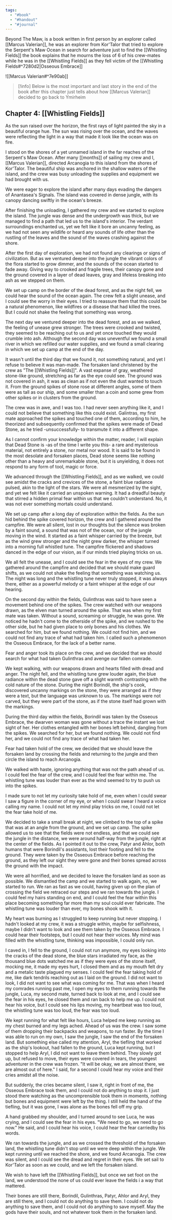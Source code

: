 ```yaml
---
tags:
  - "#book"
  - "#handout"
  - "#journal"
---
```

Beyond The Maw, is a book written in first person by an explorer called [[Marcus Valerian]], he was an explorer from Kor'Talor that tried to explore the Serpent's Maw Ocean in search for adventure just to find the [[Whistling Fields]] the book explains that he mourns the loss of 6 of his crew-mates while he was in the [[Whistling Fields]] as they fell victim of the [[Whistling Fields#^7280d2|Osseous Embrace]] 

![[Marcus Valerian#^7e90ab]]

  >[!info] Below is the most important and last story in the end of the book
  >after this chapter just tells about how [[Marcus Valerian]] decided to go back to Ymirheim
## Chapter 4: [[Whistling Fields]]
    
As the sun raised over the horizon, the first rays of light painted the sky in a beautiful orange hue. The sun was rising over the ocean, and the waves were reflecting the light in a way that made it look like the ocean was on fire.

I stood on the shores of a yet unnamed island in the far reaches of the Serpent's Maw Ocean. After many [[months]] of sailing my crew and I, [[Marcus Valerian]], directed Arcanogia to this island from the shores of Kor'Talor. The beautiful ship was anchored in the shallow waters of the island, and the crew was busy unloading the supplies and equipment we had brought with us.

We were eager to explore the island after many days evading the dangers of Anantasea's Signals. The island was covered in dense jungle, with its canopy dancing swiftly in the ocean's breeze.

After finishing the unloading, I gathered my crew and we started to explore the island. The jungle was dense and the undergrowth was thick, but we managed to find a path that led us to the island's interior. The verdant surroundings enchanted us, yet we felt like it bore an uncanny feeling, as we had not seen any wildlife or heard any sounds of life other than the rustling of the leaves and the sound of the waves crashing against the shore.

After the first day of exploration, we had not found any clearings or signs of civilization. But as we ventured deeper into the jungle the vibrant colors of the flora started to grow dimmer, and the sounds of the ocean started to fade away. Giving way to crooked and fragile trees, their canopy gone and the ground covered in a layer of dead leaves, gray and lifeless breaking into ash as we stepped on them.

We set up camp on the border of the dead forest, and as the night fell, we could hear the sound of the ocean again. The crew felt a slight unease, and I could see the worry in their eyes. I tried to reassure them that this could be a natural phenomenon, like wildfires or a disease that had killed the trees. But I could not shake the feeling that something was wrong.

The next day we ventured deeper into the dead forest, and as we walked, the feeling of unease grew stronger. The trees were crooked and twisted, they seemed to be reaching out to us and yet once touched they would crumble into ash. Although the second day was uneventful we found a small river in which we refilled our water supplies, and we found a small clearing in which we set up camp at the end of the day.

It wasn't until the third day that we found it, not something natural, and yet I refuse to believe it was man-made. The forsaken land christened by the crew as "The [[Whistling Fields]]". A vast expanse of gray, weathered stone-like ground, stretching as far as the eye could see. The ground was not covered in ash, it was as clean as if not even the dust wanted to touch it. From the ground spikes of stone rose at different angles, some of them were as tall as our ship, and some smaller than a coin and some grew from other spikes or in clusters from the ground.

The crew was in awe, and I was too. I had never seen anything like it, and I could not believe that something like this could exist. Galintras, my first mate approached the spikes and touched one of them, according to him, he theorized and subsequently confirmed that the spikes were made of Dead Stone, as he tried -unsuccessfully- to transmute it into a different shape.

As I cannot confirm your knowledge within the matter, reader, I will explain that Dead Stone is -as of the time I write you this- a rare and mysterious material, not entirely a stone, nor metal nor wood. It is said to be found in the most desolate and forsaken places, Dead stone seems like nothing other than a heavy and unremarkable stone, but it is unyielding, it does not respond to any form of tool, magic or force.

We advanced through the [[Whistling Fields]], and as we walked, we could see amidst the cracks and crevices of the stone, a faint blue radiance pulsed, akin to the light of the stars. We were all mesmerized by the sight, and yet we felt like it carried an unspoken warning. It had a dreadful beauty that stirred a hidden primal fear within us that we couldn't understand. No, it was not ever something mortals could understand.

We set up camp after a long day of exploration within the fields. As the sun hid behind the spike covered horizon, the crew and I gathered around the campfire. We were all silent, lost in our thoughts but the silence was broken by a faint sound, a sound that was not of the ocean, nor of the jungle moving in the wind. It started as a faint whisper carried by the breeze, but as the wind grew stronger and the night grew darker, the whisper turned into a morning full whistled tune. The campfire flickered and shadows danced in the edge of our vision, as if our minds tried playing tricks on us.

We all felt the unease, and I could see the fear in the eyes of my crew. We gathered around the campfire and decided that we should make guard shifts, as we could not shake the feeling that something was watching us. The night was long and the whistling tune never truly stopped, it was always there, either as a powerful melody or a faint whisper at the edge of our hearing.

On the second day within the fields, Gulinthras was said to have seen a movement behind one of the spikes. The crew watched with our weapons drawn, as the elven man turned around the spike. That was when my first mate was taken. Without a sound, screaming or struggle, he was gone. We noticed he hadn't come to the otherside of the spike, and we rushed to the other side, but he had given place to only bones and his clothes. We searched for him, but we found nothing. We could not find him, and we could not find any trace of what had taken him. I called such a phenomenon the Osseous Embrace, for the lack of a better name.

Fear and anger took its place on the crew, and we decided that we should search for what had taken Gulinthras and avenge our fallen comrade.

We kept walking, with our weapons drawn and hearts filled with dread and anger. The night fell, and the whistling tune grew louder again, the blue radiance within the dead stone gave off a slight warmth contrasting with the cold nature of the stone. During the night Borindil, the ship's cook, discovered uncanny markings on the stone, they were arranged as if they were a text, but the language was unknown to us. The markings were not carved, but they were part of the stone, as if the stone itself had grown with the markings.

During the third day within the fields, Borindil was taken by the Osseous Embrace, the dwarven woman was gone without a trace the instant we lost sight of her. Her clothes entangled with her bones left behind, dangling from the spikes. We searched for her, but we found nothing. We could not find her, and we could not find any trace of what had taken her.

Fear had taken hold of the crew, we decided that we should leave the forsaken land by crossing the fields and returning to the jungle and then circle the island to reach Arcanogia.

We walked with haste, ignoring anything that was not the path ahead of us. I could feel the fear of the crew, and I could feel the fear within me. The whistling tune was louder than ever as the wind seemed to try to push us into the spikes.

I made sure to not let my curiosity take hold of me, even when I could swear I saw a figure in the corner of my eye, or when I could swear I heard a voice calling my name. I could not let my mind play tricks on me, I could not let the fear take hold of me.

We decided to take a small break at night, we climbed to the top of a spike that was at an angle from the ground, and we set up camp. The spike allowed us to see that the fields were not endless, and that we could see the jungle in the distance, we were around half-way from the jungle, right at the center of the fields. As I pointed it out to the crew, Patyr and Ahlor, both humans that were Borindil's assistants, lost their footing and fell to the ground. They were taken by the Osseous Embrace before reaching the ground, as they left our sight they were gone and their bones spread across the ground with the impact.

We were all horrified, and we decided to leave the forsaken land as soon as possible. We dismantled the camp and we started to walk again, no, we started to run. We ran as fast as we could, having given up on the plan of crossing the field we retraced our steps and we ran towards the jungle. I could feel my hairs standing on end, and I could feel the fear within this place becoming something far more than my soul could ever fabricate. The whistling tune was louder than ever, my bones shook with it.

My heart was burning as I struggled to keep running but never stopping. I hadn't looked at my crew, it was a struggle within, maybe for selfishness, maybe I didn't want to look and see them taken by the Osseous Embrace. I could hear their footsteps, but I could not hear their voices. My mind was filled with the whistling tune, thinking was impossible, I could only run.

I caved in, I fell to the ground, I could not run anymore, my eyes looking into the cracks of the dead stone, the blue stars irradiated my face, as the thousand blue dots watched me as if they were eyes of the stone itself, mocking me, it made my eyes hurt, I closed them and as my mouth felt dry and a metalic taste plagued my senses. I could feel the fear taking hold of me, like dark tendrils reaching out as I laid on the ground. I did not want to look, I did not want to see what was coming for me. That was when I heard my comrades running past me, I open my eyes to them running towards the jungle, Luca, my second mate, turned back to look at me, and I could see the fear in his eyes, he closed them and ran back to help me up. I could not hear his voice, but I could see his lips moving, my heartbeat was too loud, the whistling tune was too loud, the fear was too loud.

We kept running for what felt like hours, Luca helped me keep running as my chest burned and my legs ached. Ahead of us was the crew. I saw some of them dropping their backpacks and weapons, to run faster. By the time I was able to run on my own, I saw the jungle, I saw the end of the forsaken land. But something else called my attention, Aryl, the tiefling that worked as the ship's lookout, had fallen to the ground, Luca kept running, but I stopped to help Aryl, I did not want to leave them behind. They slowly got up, but refused to move, their eyes were covered in tears, the youngest adventurer in the crew was frozen. "It will be okay, we are almost there, we are almost out of here." I said, for a second I could hear my voice and their cries amidst all the noise.

But suddenly, the cries became silent, I saw it, right in front of me, the Osseous Embrace took them, and I could not do anything to stop it. I just stood there watching as the uncomprensible took them in moments, nothing but bones and equipment were left by the thing. I still held the hand of the tiefling, but it was gone, I was alone as the bones fell off my grip.

A hand grabbed my shoulder, and I turned around to see Luca, he was crying, and I could see the fear in his eyes. "We need to go, we need to go now." He said, and I could hear his voice, I could hear the fear carriedby his words.

We ran towards the jungle, and as we crossed the threshold of the forsaken land, the whistling tune didn't stop until we were deep within the jungle. We kept running until we reached the shore, and we found Arcanogia. The crew was silent, and I could see the dread and regret in their eyes. We set sail to Kor'Talor as soon as we could, and we left the forsaken island.

We wish to have left the [[Whistling Fields]], but once we set foot on the land, we understood the none of us could ever leave the fields i  a way that mattered.

Their bones are still there, Borindil, Gulinthras, Patyr, Ahlor and Aryl, they are still there, and I could not do anything to save them. I could not do anything to save them, and I could not do anything to save myself. May the gods have their souls, and not whatever took them in the forsaken land.